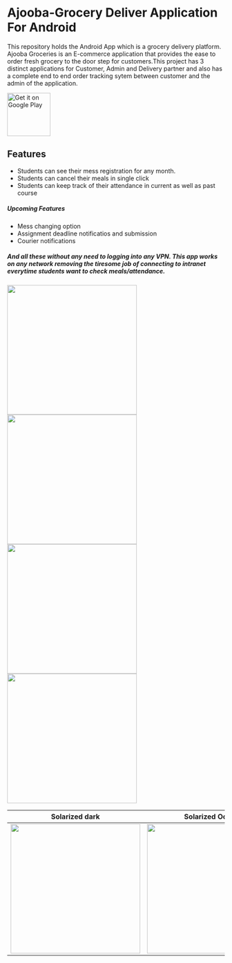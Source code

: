 # Ajooba-Grocery Deliver Application For Android

<p>This repository holds the Android App which is a grocery delivery platform. Ajooba Groceries is an E-commerce application that provides the ease to order fresh grocery to the door step for customers.This project has 3 distinct applications for Customer, Admin and Delivery partner and also has a complete end to end order tracking sytem between customer and the admin of the application.</p>

<a href='https://play.google.com/store/apps/details?id=com.ajoobashop.ajooba&hl=en_IN&gl=US'><img alt='Get it on Google Play' src='https://play.google.com/intl/en_us/badges/images/generic/en_badge_web_generic.png' height = "100" widht = "200"/></a>

## Features
- Students can see their mess registration for any month.
- Students can cancel their meals in single click
- Students can keep track of their attendance in current as well as past course

##### Upcoming Features
- Mess changing option
- Assignment deadline notificatios and submission
- Courier notifications

##### And all these without any need to logging into any VPN. This app works on any network removing the tiresome job of connecting to intranet everytime students want to check meals/attendance.

<img src="ScreenShots/Screenshot_1.jpg" width="300">      
<img src="ScreenShots/Screenshot_2.jpg" width="300"> 
<img src="ScreenShots/Screenshot_3.jpg" width="300"> 
<img src="ScreenShots/Screenshot_4.jpg" width="300"> 

Solarized dark             |  Solarized Ocean
:-------------------------:|:-------------------------:
 <img src="ScreenShots/Screenshot_1.jpg" width="300"> |  <img src="ScreenShots/Screenshot_2.jpg" width="300">

